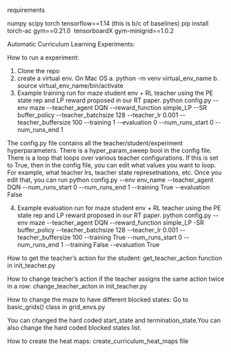requirements

numpy
scipy
torch
tensorflow==1.14 (this is b/c of baselines)
pip install torch-ac
gym==0.21.0 
tensorboardX
gym-minigrid==1.0.2


Automatic Curriculum Learning Experiments:


How to run a experiment:
1. Clone the repo
2. create a virtual env. 
    On Mac OS
    a. python -m venv virtual_env_name
    b. source virtual_env_name/bin/activate
3. Example training run for maze student env + RL teacher using the PE state rep and LP reward proposed in our RT paper.
 python config.py --env maze --teacher_agent DQN --reward_function simple_LP --SR buffer_policy --teacher_batchsize 128 --teacher_lr 0.001 --teacher_buffersize 100 --training 1 --evaluation 0 --num_runs_start 0 --num_runs_end 1

The config.py file contains all the teacher/student/experiment hyperparameters.
There is a hyper_param_sweep bool in the config file. There is a loop that loops over various teacher configurations. If this is set to True, then in the config file, you can edit what values you want to loop. For example, what teacher lrs, teacher state represetnations, etc. 
Once you edit that, you can run python config.py --env env_name --teacher_agent DQN --num_runs_start 0 --num_runs_end 1 --training True --evaluation False

4.  Example evaluation run for maze student env + RL teacher using the PE state rep and LP reward proposed in our RT paper. 
python config.py --env maze --teacher_agent DQN --reward_function simple_LP -SR buffer_policy --teacher_batchsize 128 --teacher_lr 0.001 --teacher_buffersize 100 --training True --num_runs_start 0 --num_runs_end 1 --training False --evaluation True


How to get the teacher’s action for the student:
get_teacher_action function in init_teacher.py

How to change teacher’s action if the teacher assigns the same action twice in a row:
change_teacher_acton in init_teacher.py

How to change the maze to have different blocked states:
Go to basic_grids() class in grid_envs.py

You can changed the hard coded start_state and termination_state.You can also change the hard coded blocked states list.

How to create the heat maps:
create_curriculum_heat_maps file